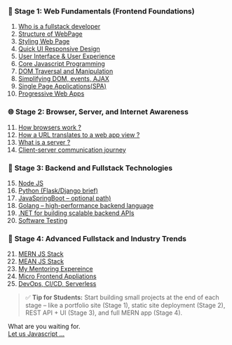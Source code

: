 ### 🧱 **Stage 1: Web Fundamentals (Frontend Foundations)**

1. <a href="https://github.com/RaviTambade/TFLNodeJS/blob/main/notes/fullstackdeveloper.md">Who is a fullstack developer</a>
2. <a href="https://github.com/RaviTambade/TFLNodeJS/blob/main/notes/html.md">Structure of WebPage</a>
3. <a href="https://github.com/RaviTambade/TFLNodeJS/blob/main/notes/css.md">Styling Web Page</a>
4. <a href="https://github.com/RaviTambade/TFLNodeJS/blob/main/notes/bootstrap.md">Quick UI Responsive Design</a>
5. <a href="https://github.com/RaviTambade/TFLNodeJS/blob/main/notes/uiux.md">User Interface & User Experience</a>
6. <a href="https://github.com/RaviTambade/TFLNodeJS/blob/main/notes/javascript/index.md">Core Javascript Programming</a>
7. <a href="https://github.com/RaviTambade/TFLNodeJS/blob/main/notes/dom.md">DOM Traversal and Manipulation</a>
8. <a href="https://github.com/RaviTambade/TFLNodeJS/blob/main/notes/jquery.md">Simplifying DOM, events, AJAX</a>
9. <a href="https://github.com/RaviTambade/TFLNodeJS/blob/main/notes/spa.md">Single Page Applications(SPA)</a>
10. <a href="https://github.com/RaviTambade/TFLNodeJS/blob/main/notes/pwa.md">Progressive Web Apps</a>

### 🌐 **Stage 2: Browser, Server, and Internet Awareness**

11. <a href="https://github.com/RaviTambade/TFLNodeJS/blob/main/notes/browser.md">How browsers work ?</a>
12. <a href="https://github.com/RaviTambade/TFLNodeJS/blob/main/notes/webappurlinbrowser.md">How a URL translates to a web app view ?</a>
13. <a href="https://github.com/RaviTambade/TFLNodeJS/blob/main/notes/webserver.md">What is a server ?</a>
14. <a href="https://github.com/RaviTambade/TFLNodeJS/blob/main/notes/journeyclientserver.md">Client-server communication journey</a>


### 🧰 **Stage 3: Backend and Fullstack Technologies**

15. <a href="https://github.com/RaviTambade/TFLNodeJS/blob/main/notes/nodejs/">Node JS</a>
16. <a href="https://github.com/RaviTambade/TFLNodeJS/blob/main/notes/python.md">Python (Flask/Django brief)</a>
17. <a href="https://github.com/RaviTambade/TFLNodeJS/blob/main/notes/java.md">JavaSpringBoot – optional path)</a>
18. <a href="https://github.com/RaviTambade/TFLNodeJS/blob/main/notes/go.md"> Golang – high-performance backend language</a>
19. <a href="https://github.com/RaviTambade/TFLNodeJS/blob/main/notes/dotnet.md">.NET for building scalable backend APIs</a>
20. <a href="https://github.com/RaviTambade/TFLNodeJS/blob/main/notes/Testing/">Software Testing</a>


### 🧠 **Stage 4: Advanced Fullstack and Industry Trends**

21. <a href="https://github.com/RaviTambade/TFLNodeJS/blob/main/notes/mern.md">MERN JS Stack</a>
22. <a href="https://github.com/RaviTambade/TFLNodeJS/blob/main/notes/mean.md">MEAN JS Stack</a>
23. <a href="https://github.com/RaviTambade/TFLNodeJS/blob/main/notes/mentoringmern.md">My Mentoring Expereince</a>
24. <a href="https://github.com/RaviTambade/TFLNodeJS/blob/main/notes/microfrontend.md">Micro Frontend Appliations</a>
25. <a href="https://github.com/RaviTambade/TFLNodeJS/blob/main/notes/fullstackdevtrends.md"> DevOps, CI/CD, Serverless</a>


> ✅ **Tip for Students:**
> Start building small projects at the end of each stage – like a portfolio site (Stage 1), static site deployment (Stage 2), REST API + UI (Stage 3), and full MERN app (Stage 4).

What are you waiting for.  
<a href="https://github.com/RaviTambade/TFLNodeJS/blob/main/notes/javascript/index.md">Let us Javascript ...</a>
 
